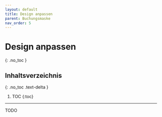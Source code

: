```yaml
---
layout: default
title: Design anpassen
parent: Buchungsmaske
nav_order: 5
---
```


# Design anpassen
{: .no_toc }

## Inhaltsverzeichnis
{: .no_toc .text-delta }

1. TOC
{:toc}

---

TODO